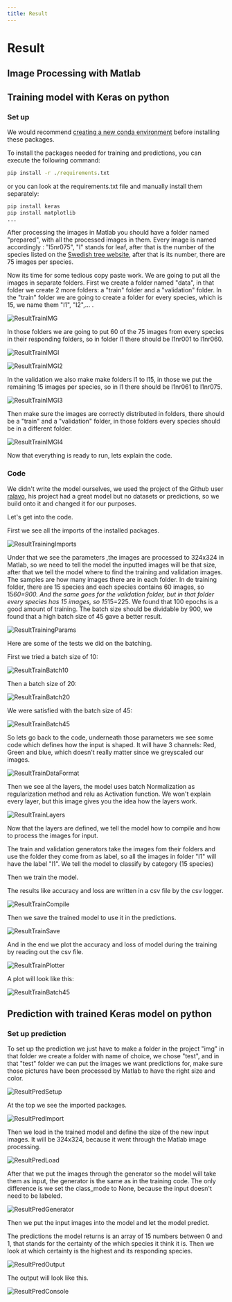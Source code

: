 ```yaml
---
title: Result
---
```


# Result

<!-- TODO: 

Beschrijf de uitwerking in minimum 500 woorden. Maak gebruik van figuren, schema's en diagrammas om je tekst te verduidelijken.
Maak eerst een overzicht van alle onderdelen en geef een algemene beschrijving. Duik daarna in alle onderdelen en werk ze stuk voor stuk uit. 

-->

## Image Processing with Matlab

## Training model with Keras on python

### Set up

We would recommend [creating a new conda environment](https://docs.conda.io/projects/conda/en/latest/user-guide/tasks/manage-environments.html#creating-an-environment-with-commands) before installing these packages.

To install the packages needed for training and predictions, you can execute the following command:

```cmd
pip install -r ./requirements.txt
```

or you can look at the requirements.txt file and manually install them separately:

```cmd
pip install keras
pip install matplotlib
...
```

After processing the images in Matlab you should have a folder named "prepared", with all the processed images in them. Every image is named accordingly : "l5nr075", "l" stands for leaf, after that is the number of the species listed on the [Swedish tree website](https://www.cvl.isy.liu.se/en/research/datasets/swedish-leaf/), after that is its number, there are 75 images per species.

Now its time for some tedious copy paste work. We are going to put all the images in separate folders.
First we create a folder named "data", in that folder we create 2 more folders: a "train" folder and a "validation" folder.
In the "train" folder we are going to create a folder for every species, which is 15, we name them "l1", "l2",... .

![ResultTrainIMG](./assets/ResultTrainIMG.png)

In those folders we are going to put 60 of the 75 images from every species in their responding folders, so in folder l1 there should be l1nr001 to l1nr060.

![ResultTrainIMGl](./assets/ResultTrainIMGl.png)

![ResultTrainIMGl2](./assets/ResultTrainIMGl2.png)

In the validation we also make make folders l1 to l15, in those we put the remaining 15 images per species, so in l1 there should be l1nr061 to l1nr075.

![ResultTrainIMGl3](./assets/ResultTrainIMGl3.png)

Then make sure the images are correctly distributed in folders, there should  be a "train" and a "validation" folder, in those folders every species should be in a different folder.

![ResultTrainIMGl4](./assets/ResultTrainIMGl4.png)

Now that everything is ready to run, lets explain the code.

### Code

We didn't write the model ourselves, we used the project of the Github user [ralavo](https://github.com/ralavo/Leaf-Classification), his project had a great model but no datasets or predictions, so we build onto it and changed it for our purposes.

Let's get into the code.

First we see all the imports of the installed packages.

![ResultTrainingImports](./assets/ResultTrainingImports.png)

Under that we see the parameters ,the images are processed to 324x324 in Matlab, so we need to tell the model the inputted images will be that size, after that we tell the model where to find the training and validation images. The samples are how many images there are in each folder. In de training folder, there are 15 species and each species contains 60 images, so 15*60=900. And the same goes for the validation folder, but in that folder every species has 15 images, so 15*15=225. We found that 100 epochs is a good amount of training. The batch size should be dividable by 900, we found that a high batch size of 45 gave a better result.

![ResultTrainingParams](./assets/ResultTrainingParams.png)

Here are some of the tests we did on the batching.

First we tried a batch size of 10:

![ResultTrainBatch10](./assets/ResultTrainBatch10.png)

Then a batch size of 20:

![ResultTrainBatch20](./assets/ResultTrainBatch20.png)

We were satisfied with the batch size of 45:

![ResultTrainBatch45](./assets/ResultTrainBatch45.png)

So lets go back to the code, underneath those parameters we see some code which defines how the input is shaped. It will have 3 channels: Red, Green and blue, which doesn't really matter since we greyscaled our images.

![ResultTrainDataFormat](./assets/ResultTrainDataFormat.png)

Then we see al the layers, the model uses batch Normalization as regularization method and relu as Activation function.
We won't explain every layer, but this image gives you the idea how the layers work.

![ResultTrainLayers](./assets/ResultTrainLayers.png)

Now that the layers are defined, we tell the model how to compile and how to process the images for input.

The train and validation generators take the images fom their folders and use the folder they come from as label, so all the images in folder "l1" will have the label "l1". We tell the model to classify by category (15 species)

Then we train the model.

The results like accuracy and loss are written in a csv file by the csv logger.

![ResultTrainCompile](./assets/ResultTrainCompile.png)

Then we save the trained model to use it in the predictions.

![ResultTrainSave](./assets/ResultTrainSave.png)

And in the end we plot the accuracy and loss of model during the training by reading out the csv file.

![ResultTrainPlotter](./assets/ResultTrainPlotter.png)

A plot will look like this:

![ResultTrainBatch45](./assets/ResultTrainBatch45.png)

## Prediction with trained Keras model on python

### Set up prediction

To set up the prediction we just have to make a folder in the project "img" in that folder we create a folder with name of choice, we chose "test", and in that "test" folder we can put the images we want predictions for, make sure those pictures have been processed by Matlab to have the right size and color.

![ResultPredSetup](./assets/ResultPredSetup.png)

At the top we see the imported packages.

![ResultPredImport](./assets/ResultPredImport.png)

Then we load in the trained model and define the size of the new input images. It will be 324x324, because it went through the Matlab image processing.

![ResultPredLoad](./assets/ResultPredLoad.png)

After that we put the images through the generator so the model will take them as input, the generator is the same as in the training code. The only difference is we set the class_mode to None, because the input doesn't need to be labeled.

![ResultPredGenerator](./assets/ResultPredGenerator.png)

Then we put the input images into the model and let the model predict.

The predictions the model returns is an array of 15 numbers between 0 and 1, that stands for the certainty of the which species it think it is. Then we look at which certainty is the highest and its responding species.

![ResultPredOutput](./assets/ResultPredOutput.png)

The output will look like this.

![ResultPredConsole](./assets/ResultPredConsole.png)

